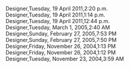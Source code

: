 ﻿Designer,Tuesday, 19 April 2011,2:20 p.m.  Designer,Tuesday, 19 April 2011,1:14 p.m.  Designer,Tuesday, 19 April 2011,12:44 p.m.  Designer,Tuesday, March 1, 2005,2:40 AM  Designer,Sunday, February 27, 2005,7:53 PM  Designer,Sunday, February 27, 2005,7:50 PM  Designer,Friday, November 26, 2004,1:13 PM  Designer,Friday, November 26, 2004,1:12 PM  Designer,Tuesday, November 23, 2004,3:59 AM